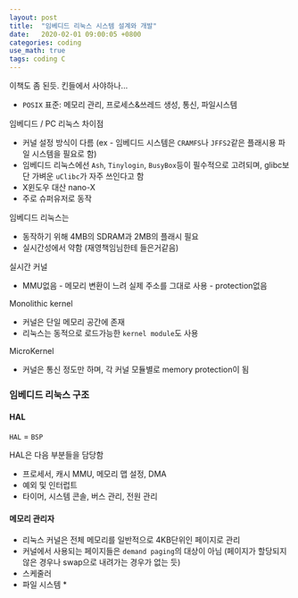 ```yaml
---
layout: post
title:  "임베디드 리눅스 시스템 설계와 개발"
date:   2020-02-01 09:00:05 +0800
categories: coding
use_math: true
tags: coding C
---
```


이책도 좀 된듯. 킨들에서 사야하나...

* `POSIX` 표준: 메모리 관리, 프로세스&쓰레드 생성, 통신, 파일시스템

임베디드 / PC 리눅스 차이점
* 커널 설정 방식이 다름 (ex - 임베디드 시스템은 `CRAMFS`나 `JFFS2`같은 플래시용 파일 시스템을 필요로 함)
* 임베디드 리눅스에선 `Ash`, `Tinylogin`, `BusyBox`등이 필수적으로 고려되며, glibc보단 가벼운 `uClibc`가 자주 쓰인다고 함
* X윈도우 대산 nano-X
* 주로 슈퍼유저로 동작

임베디드 리눅스는
* 동작하기 위해 4MB의 SDRAM과 2MB의 플래시 필요
* 실시간성에서 약함 (재영책임님한테 들은거같음)

실시간 커널
- MMU없음 - 메모리 변환이 느려 실제 주소를 그대로 사용 - protection없음

Monolithic kernel
- 커널은 단일 메모리 공간에 존재
- 리눅스는 동적으로 로드가능한 `kernel module`도 사용

MicroKernel
- 커널은 통신 정도만 하며, 각 커널 모듈별로 memory protection이 됨


### 임베디드 리눅스 구조

#### HAL
`HAL` = `BSP`

HAL은 다음 부분들을 담당함
* 프로세서, 캐시 MMU, 메모리 맵 설정, DMA
* 예외 및 인터럽트
* 타이머, 시스템 콘솔, 버스 관리, 전원 관리

#### 메모리 관리자
* 리눅스 커널은 전체 메모리를 일반적으로 4KB단위인 페이지로 관리
* 커널에서 사용되는 페이지들은 `demand paging`의 대상이 아님 (페이지가 할당되지 않은 경우나 swap으로 내려가는 경우가 없는 듯)
* 스케줄러
* 파일 시스템
  * 